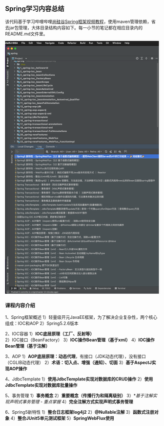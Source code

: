 ## Spring学习内容总结

该代码基于学习哔哩哔哩[尚硅谷Spring框架视频教程](https://www.bilibili.com/video/BV1Vf4y127N5)，使用maven管理依赖，省去jar包管理，大体目录结构内容如下。每一小节的笔记都在相应目录内的README.md文件里。

![Spring学习总结](./22_spring-newFeatures_WebFlux_FunctionImpl/readme_pic/Spring学习总结.png)

### 课程内容介绍

1、Spring框架概述
	1）轻量级开元JavaEE框架，为了解决企业复杂性，两个核心组成：IOC和AOP
	2）Spring5.2.6版本

2、IOC容器
	1）**IOC底层原理（工厂、反射等）**
	2）IOC接口（BeanFactory）
	3）**IOC操作Bean管理（基于xml）**
	4）**IOC操作Bean管理（基于注解）**

3、AOP
	1）**AOP底层原理：动态代理**，有接口（JDK动态代理），没有接口（CGLIB动态代理）
	2）**术语：切入点、增强（通知）、切面**
	3）**基于AspectJ实现AOP操作**

4、JdbcTemplate
	1）**使用JdbcTemplate实现对数据库的CRUD操作**
	2）**使用JdbcTemplate实现对数据库批量操作**

5、事务管理
	1）**事务概念**
	2）**重要概念（传播行为和隔离级别）**
	3）**基于注解实现声明式事务管理 - *重点掌握**
	4）**完全注解方式实现声明式事务管理**

6、Spring5新特性
	1）**整合日志框架log4j2**
	2）**@Nullable注解**
	3）**函数式注册对象**
	4）**整合JUnit5单元测试框架**
	5）**SpringWebFlux使用**

